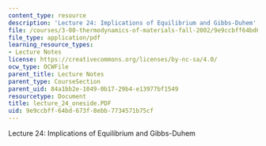 ```yaml
---
content_type: resource
description: 'Lecture 24: Implications of Equilibrium and Gibbs-Duhem'
file: /courses/3-00-thermodynamics-of-materials-fall-2002/9e9ccbff64bd673f8ebb7734571b75cf_lecture_24_oneside.PDF
file_type: application/pdf
learning_resource_types:
- Lecture Notes
license: https://creativecommons.org/licenses/by-nc-sa/4.0/
ocw_type: OCWFile
parent_title: Lecture Notes
parent_type: CourseSection
parent_uid: 84a1bb2e-1049-0b17-29b4-e13977bf1549
resourcetype: Document
title: lecture_24_oneside.PDF
uid: 9e9ccbff-64bd-673f-8ebb-7734571b75cf
---
```

Lecture 24: Implications of Equilibrium and Gibbs-Duhem